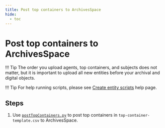 ```yaml
---
title: Post top containers to ArchivesSpace
hide:
  - toc
---
```


# Post top containers to ArchivesSpace
!!! Tip
    The order you upload agents, top containers, and subjects does not matter, but it is important to upload all new entities before your archival and digital objects.

!!! Tip
    For help running scripts, please see [Create entity scripts](../python-scripts/running-the-scripts.md) help page.

## Steps
1. Use [`postTopContainers.py`](https://github.com/mjanowiecki/archivesspace-collection-ingest/blob/main/create-entities/postTopContainers.py) to post top containers in `top-container-template.csv` to ArchivesSpace.
